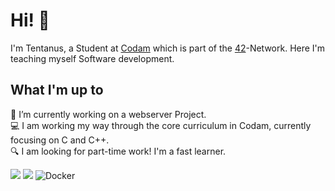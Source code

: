 # Hi! 👋
I'm Tentanus, a Student at [Codam](https://codam.nl) which is part of the [42](https://42network.org)-Network. Here I'm teaching myself Software development.

## What I'm up to
🔭 I’m currently working on a webserver Project.\
💻 I am working my way through the core curriculum in Codam, currently focusing on C and C++.\
🔍 I am looking for part-time work! I'm a fast learner.

<img src="https://img.shields.io/badge/c%20-%2300599C.svg?&style=for-the-badge&logo=c&logoColor=white"/> <img src="https://img.shields.io/badge/c++%20-%2300599C.svg?&style=for-the-badge&logo=c%2B%2B&ogoColor=white"/> <img alt="Docker" src="https://img.shields.io/badge/docker%20-%230db7ed.svg?&style=for-the-badge&logo=docker&logoColor=white"/>
<!--
## Languages & Skils
![C](https://github.com/yurijserrano/Github-Profile-Readme-Logos/blob/master/programming%20languages/c.svg))

**Tentanus/Tentanus** is a ✨ _special_ ✨ repository because its `README.md` (this file) appears on your GitHub profile.

Here are some ideas to get you started:

- 🔭 I’m currently working on ...
- 🌱 I’m currently learning ...
- 👯 I’m looking to collaborate on ...
- 🤔 I’m looking for help with ...
- 💬 Ask me about ...
- 📫 How to reach me: ...
- 😄 Pronouns: ...
- ⚡ Fun fact: ...
-->
